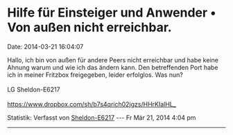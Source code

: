 Hilfe für Einsteiger und Anwender • Von außen nicht erreichbar.
===============================================================

Date: 2014-03-21 16:04:07

Hallo, ich bin von außen für andere Peers nicht erreichbar und habe
keine Ahnung warum und wie ich das ändern kann. Den betreffenden Port
habe ich in meiner Fritzbox freigegeben, leider erfolglos. Was nun?\
\
LG Sheldon-E6217\
\
<https://www.dropbox.com/sh/b7s4qrich02jgzs/HHrKIalHL_>

Statistik: Verfasst von
[Sheldon-E6217](http://forum.yacy-websuche.de/memberlist.php?mode=viewprofile&u=9384)
--- Fr Mär 21, 2014 4:04 pm

------------------------------------------------------------------------
